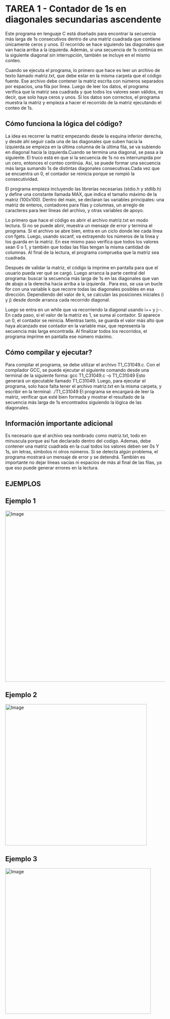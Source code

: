 
# TAREA 1 - Contador de 1s en diagonales secundarias ascendente

Este programa en lenguaje C está diseñado para encontrar la secuencia más larga de 1s consecutivos dentro de una matriz cuadrada que contiene únicamente
ceros y unos. El recorrido se hace siguiendo las diagonales que van hacia arriba a la izquierda. 
Además, si una secuencia de 1s continúa en la siguiente diagonal sin interrupción, también se incluye en el mismo conteo.

Cuando se ejecuta el programa, lo primero que hace es leer un archivo de texto llamado matriz.txt, que debe estar en la misma carpeta que el código fuente. 
Ese archivo debe contener la matriz escrita con números separados por espacios, una fila por línea. Luego de leer los datos, el programa verifica que la matriz sea cuadrada y que todos los valores sean válidos, es decir, que solo haya ceros y unos. Si los datos son correctos, el programa muestra la matriz y empieza a hacer el recorrido de la matriz ejecutando el conteo de 1s.

## Cómo funciona la lógica del código?

La idea es recorrer la matriz empezando desde la esquina inferior derecha, y desde ahí seguir cada una de las diagonales que suben hacia la izquierda.se empieza en la última columna de la última fila, se va subiendo en diagonal hacia la izquierda.Cuando se termina una diagonal, se pasa a la siguiente. El truco está en que si la secuencia de 1s no es interrumpida  por un cero, entonces el conteo continúa. Así, se puede formar una secuencia más larga sumando 1s de distintas diagonales consecutivas.Cada vez que se encuentra un 0, el contador se reinicia porque se rompió la consecutividad. 

El programa empieza incluyendo las librerías necesarias (stdio.h y stdlib.h) y define una constante llamada MAX, que indica el tamaño máximo de la matriz (100x100). Dentro del main, se declaran las variables principales: una matriz de enteros, contadores para filas y columnas, un arreglo de caracteres para leer líneas del archivo, y otras variables de apoyo.

Lo primero que hace el código es abrir el archivo matriz.txt en modo lectura. Si no se puede abrir, muestra un mensaje de error y termina el programa. Si el archivo se abre bien, entra en un ciclo donde lee cada línea con fgets. Luego, usando sscanf, va extrayendo los números de la línea y los guarda en la matriz. En ese mismo paso verifica que todos los valores sean 0 o 1, y también que todas las filas tengan la misma cantidad de columnas. Al final de la lectura, el programa comprueba que la matriz sea cuadrada.

Después de validar la matriz, el código la imprime en pantalla para que el usuario pueda ver qué se cargó. Luego arranca la parte central del programa: buscar la secuencia más larga de 1s en las diagonales que van de abajo a la derecha hacia arriba a la izquierda . Para eso, se usa un bucle for con una variable k que recorre todas las diagonales posibles en esa dirección. Dependiendo del valor de k, se calculan las posiciones iniciales (i y j) desde donde arranca cada recorrido diagonal.

Luego se entra en un while que va recorriendo la diagonal usando i++ y j--. En cada paso, si el valor de la matriz es 1, se suma al contador. Si aparece un 0, el contador se reinicia. Mientras tanto, se guarda el valor más alto que haya alcanzado ese contador en la variable max, que representa la secuencia más larga encontrada. Al finalizar todos los recorridos, el programa imprime en pantalla ese número máximo.

## Cómo compilar y ejecutar?

Para compilar el programa, se debe utilizar el archivo T1_C31049.c. Con el compilador GCC, se puede ejecutar el siguiente comando desde una terminal de la siguiente forma: gcc T1_C31049.c -o T1_C31049
Esto generará un ejecutable llamado T1_C31049. Luego, para ejecutar el programa, solo hace falta tener el archivo matriz.txt en la misma carpeta, y escribir en la terminal: ./T1_C31049
El programa se encargará de leer la matriz, verificar que esté bien formada y mostrar el resultado de la secuencia más larga de 1s encontrados siguiendo la lógica de las diagonales.


## Información importante adicional

Es necesario que el archivo sea nombrado como matriz.txt, todo en minuscula porque asi fue declarado dentro del codigo. Ademas, debe contener una matriz cuadrada en la cual todos los valores deben ser 0s Y 1s, sin letras, símbolos ni otros números. Si se detecta algún problema, el programa mostrará un mensaje de error y se detendrá. También es importante no dejar líneas vacías ni espacios de más al final de las filas, ya que eso puede generar errores en la lectura.


## EJEMPLOS

## Ejemplo 1

<img width="541" alt="Image" src="https://github.com/user-attachments/assets/3fbba307-6e86-4bfe-b9fa-a9e463becf2e" />

## Ejemplo 2

<img width="447" alt="Image" src="https://github.com/user-attachments/assets/a784879b-1383-452f-b8c3-63afb2c6b44f" />

## Ejemplo 3

<img width="460" alt="Image" src="https://github.com/user-attachments/assets/3b890374-5def-42d5-bb5b-a5f11ddb6f1b" />
